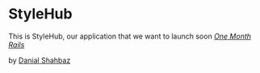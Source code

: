 # StyleHub

This is StyleHub, our application that we want to launch soon
[*One Month Rails*](https://github.com/Danialshahbaz/pintersting)

by [Danial Shahbaz](https://www.facebook.com/danial.shahbaz)